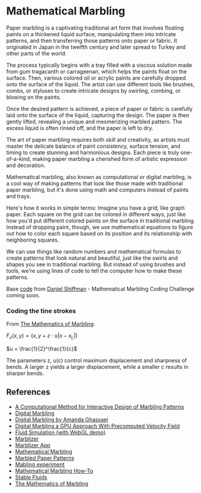 # Mathematical Marbling

Paper marbling is a captivating traditional art form that involves floating paints on a thickened liquid surface, manipulating them into intricate patterns, and then transferring those patterns onto paper or fabric. It originated in Japan in the twelfth century and later spread to Turkey and other parts of the world.

The process typically begins with a tray filled with a viscous solution made from gum tragacanth or carrageenan, which helps the paints float on the surface. Then, various colored oil or acrylic paints are carefully dropped onto the surface of the liquid. The artist can use different tools like brushes, combs, or styluses to create intricate designs by swirling, combing, or blowing on the paints.

Once the desired pattern is achieved, a piece of paper or fabric is carefully laid onto the surface of the liquid, capturing the design. The paper is then gently lifted, revealing a unique and mesmerizing marbled pattern. The excess liquid is often rinsed off, and the paper is left to dry.

The art of paper marbling requires both skill and creativity, as artists must master the delicate balance of paint consistency, surface tension, and timing to create stunning and harmonious designs. Each piece is truly one-of-a-kind, making paper marbling a cherished form of artistic expression and decoration.

Mathematical marbling, also known as computational or digital marbling, is a cool way of making patterns that look like those made with traditional paper marbling, but it's done using math and computers instead of paints and trays.

Here's how it works in simple terms: Imagine you have a grid, like graph paper. Each square on the grid can be colored in different ways, just like how you'd put different colored paints on the surface in traditional marbling. Instead of dropping paint, though, we use mathematical equations to figure out how to color each square based on its position and its relationship with neighboring squares.

We can use things like random numbers and mathematical formulas to create patterns that look natural and beautiful, just like the swirls and shapes you see in traditional marbling. But instead of using brushes and tools, we're using lines of code to tell the computer how to make these patterns.

Base [code](https://editor.p5js.org/codingtrain/sketches/fsw-rJrpr) from [Daniel Shiffman](https://thecodingtrain.com) - Mathematical Marbling Coding Challenge coming soon.

### Coding the tine strokes

From [The Mathematics of Marbling](http://people.csail.mit.edu/jaffer/Marbling/Mathematics):

$F_v(x, y) = (x, y + z \cdot u |x - x_L|)$

$u = \frac{1}{2}^\frac{1}{c}$

The parameters z, u(c) control maximum displacement and sharpness of bends. A larger z yields a larger displacement, while a smaller c results in sharper bends.

## References

- [A Computational Method for Interactive Design of Marbling Patterns](https://www.researchgate.net/publication/330940964_A_Computational_Method_for_Interactive_Design_of_Marbling_Patterns/link/5e42f45492851c7f7f2f9031/download?_tp=eyJjb250ZXh0Ijp7ImZpcnN0UGFnZSI6InB1YmxpY2F0aW9uIiwicGFnZSI6InB1YmxpY2F0aW9uIn19)
- [Digital Marbling](http://digital-marbling.de)
- [Digital Marbling by Amanda Ghassaei](https://blog.amandaghassaei.com/2022/10/25/digital-marbling/)
- [Digital Marbling a GPU Approach With Precomputed Velocity Field](https://cs.uwaterloo.ca/sites/ca.computer-science/files/uploads/files/cs-2014-08.pdf)
- [Fluid Simulation (with WebGL demo)](https://jamie-wong.com/2016/08/05/webgl-fluid-simulation/)
- [Marblizer](https://github.com/nickswalker/marblizer)
- [Marblizer App](https://marblizer.nickwalker.us)
- [Mathematical Marbling](http://www.cad.zju.edu.cn/home/jin/cga2012/mmarbling.pdf)
- [Marbled Paper Patterns](https://content.lib.washington.edu/dpweb/patterns.html)
- [Mabling experiment](https://github.com/amandaghassaei/marbling-experiment/blob/main/src/simulation.ts)
- [Mathematical Marbling How-To](https://people.csail.mit.edu/jaffer/Marbling/How-To)
- [Stable Fluids](https://www.dgp.toronto.edu/public_user/stam/reality/Research/pdf/ns.pdf)
- [The Mathematics of Marbling](http://people.csail.mit.edu/jaffer/Marbling/Mathematics)

